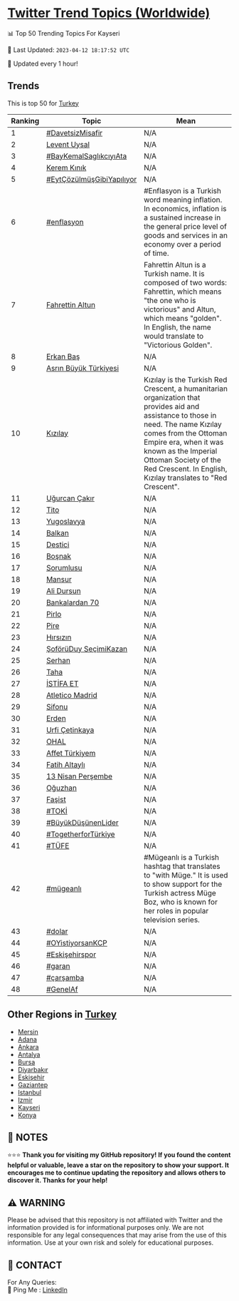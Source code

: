 [Twitter Trend Topics (Worldwide)](https://github.com/ErcinDedeoglu/Twitter-Trend-Topics)
==========


📊 Top 50 Trending Topics For Kayseri

📆 Last Updated: `2023-04-12 18:17:52 UTC`

🔧 Updated every 1 hour!


## Trends

This is top 50 for [Turkey](</Turkey>)

| Ranking | Topic | Mean |
| ------- | ------------ | ------------ |
| 1 | [#DavetsizMisafir](http://twitter.com/search?q=%23DavetsizMisafir) | N/A |
| 2 | [Levent Uysal](http://twitter.com/search?q=Levent+Uysal) | N/A |
| 3 | [#BayKemalSaglıkcıyıAta](http://twitter.com/search?q=%23BayKemalSagl%c4%b1kc%c4%b1y%c4%b1Ata) | N/A |
| 4 | [Kerem Kınık](http://twitter.com/search?q=Kerem+K%c4%b1n%c4%b1k) | N/A |
| 5 | [#EytÇözülmüşGibiYapılıyor](http://twitter.com/search?q=%23Eyt%c3%87%c3%b6z%c3%bclm%c3%bc%c5%9fGibiYap%c4%b1l%c4%b1yor) | N/A |
| 6 | [#enflasyon](http://twitter.com/search?q=%23enflasyon) | #Enflasyon is a Turkish word meaning inflation. In economics, inflation is a sustained increase in the general price level of goods and services in an economy over a period of time. |
| 7 | [Fahrettin Altun](http://twitter.com/search?q=Fahrettin+Altun) | Fahrettin Altun is a Turkish name. It is composed of two words: Fahrettin, which means "the one who is victorious" and Altun, which means "golden". In English, the name would translate to "Victorious Golden". |
| 8 | [Erkan Baş](http://twitter.com/search?q=Erkan+Ba%c5%9f) | N/A |
| 9 | [Asrın Büyük Türkiyesi](http://twitter.com/search?q=Asr%c4%b1n+B%c3%bcy%c3%bck+T%c3%bcrkiyesi) | N/A |
| 10 | [Kızılay](http://twitter.com/search?q=K%c4%b1z%c4%b1lay) | Kızılay is the Turkish Red Crescent, a humanitarian organization that provides aid and assistance to those in need. The name Kızılay comes from the Ottoman Empire era, when it was known as the Imperial Ottoman Society of the Red Crescent. In English, Kızılay translates to "Red Crescent". |
| 11 | [Uğurcan Çakır](http://twitter.com/search?q=U%c4%9furcan+%c3%87ak%c4%b1r) | N/A |
| 12 | [Tito](http://twitter.com/search?q=Tito) | N/A |
| 13 | [Yugoslavya](http://twitter.com/search?q=Yugoslavya) | N/A |
| 14 | [Balkan](http://twitter.com/search?q=Balkan) | N/A |
| 15 | [Destici](http://twitter.com/search?q=Destici) | N/A |
| 16 | [Boşnak](http://twitter.com/search?q=Bo%c5%9fnak) | N/A |
| 17 | [Sorumlusu](http://twitter.com/search?q=Sorumlusu) | N/A |
| 18 | [Mansur](http://twitter.com/search?q=Mansur) | N/A |
| 19 | [Ali Dursun](http://twitter.com/search?q=Ali+Dursun) | N/A |
| 20 | [Bankalardan 70](http://twitter.com/search?q=Bankalardan+70) | N/A |
| 21 | [Pirlo](http://twitter.com/search?q=Pirlo) | N/A |
| 22 | [Pire](http://twitter.com/search?q=Pire) | N/A |
| 23 | [Hırsızın](http://twitter.com/search?q=H%c4%b1rs%c4%b1z%c4%b1n) | N/A |
| 24 | [ŞoförüDuy SeçimiKazan](http://twitter.com/search?q=%c5%9eof%c3%b6r%c3%bcDuy+Se%c3%a7imiKazan) | N/A |
| 25 | [Serhan](http://twitter.com/search?q=Serhan) | N/A |
| 26 | [Taha](http://twitter.com/search?q=Taha) | N/A |
| 27 | [İSTİFA ET](http://twitter.com/search?q=%c4%b0ST%c4%b0FA+ET) | N/A |
| 28 | [Atletico Madrid](http://twitter.com/search?q=Atletico+Madrid) | N/A |
| 29 | [Sifonu](http://twitter.com/search?q=Sifonu) | N/A |
| 30 | [Erden](http://twitter.com/search?q=Erden) | N/A |
| 31 | [Urfi Çetinkaya](http://twitter.com/search?q=Urfi+%c3%87etinkaya) | N/A |
| 32 | [OHAL](http://twitter.com/search?q=OHAL) | N/A |
| 33 | [Affet Türkiyem](http://twitter.com/search?q=Affet+T%c3%bcrkiyem) | N/A |
| 34 | [Fatih Altaylı](http://twitter.com/search?q=Fatih+Altayl%c4%b1) | N/A |
| 35 | [13 Nisan Perşembe](http://twitter.com/search?q=13+Nisan+Per%c5%9fembe) | N/A |
| 36 | [Oğuzhan](http://twitter.com/search?q=O%c4%9fuzhan) | N/A |
| 37 | [Faşist](http://twitter.com/search?q=Fa%c5%9fist) | N/A |
| 38 | [#TOKİ](http://twitter.com/search?q=%23TOK%c4%b0) | N/A |
| 39 | [#BüyükDüşünenLider](http://twitter.com/search?q=%23B%c3%bcy%c3%bckD%c3%bc%c5%9f%c3%bcnenLider) | N/A |
| 40 | [#TogetherforTürkiye](http://twitter.com/search?q=%23TogetherforT%c3%bcrkiye) | N/A |
| 41 | [#TÜFE](http://twitter.com/search?q=%23T%c3%9cFE) | N/A |
| 42 | [#mügeanlı](http://twitter.com/search?q=%23m%c3%bcgeanl%c4%b1) | #Mügeanlı is a Turkish hashtag that translates to "with Müge." It is used to show support for the Turkish actress Müge Boz, who is known for her roles in popular television series. |
| 43 | [#dolar](http://twitter.com/search?q=%23dolar) | N/A |
| 44 | [#OYistiyorsanKCP](http://twitter.com/search?q=%23OYistiyorsanKCP) | N/A |
| 45 | [#Eskişehirspor](http://twitter.com/search?q=%23Eski%c5%9fehirspor) | N/A |
| 46 | [#garan](http://twitter.com/search?q=%23garan) | N/A |
| 47 | [#çarşamba](http://twitter.com/search?q=%23%c3%a7ar%c5%9famba) | N/A |
| 48 | [#GenelAf](http://twitter.com/search?q=%23GenelAf) | N/A |



## Other Regions in [Turkey](</Turkey>)

* [Mersin](</Turkey/Mersin.md>)
* [Adana](</Turkey/Adana.md>)
* [Ankara](</Turkey/Ankara.md>)
* [Antalya](</Turkey/Antalya.md>)
* [Bursa](</Turkey/Bursa.md>)
* [Diyarbakır](</Turkey/Diyarbakır.md>)
* [Eskişehir](</Turkey/Eskişehir.md>)
* [Gaziantep](</Turkey/Gaziantep.md>)
* [Istanbul](</Turkey/Istanbul.md>)
* [Izmir](</Turkey/Izmir.md>)
* [Kayseri](</Turkey/Kayseri.md>)
* [Konya](</Turkey/Konya.md>)



## 📝 NOTES

⭐⭐⭐ **Thank you for visiting my GitHub repository! If you found the content helpful or valuable, leave a star on the repository to show your support. It encourages me to continue updating the repository and allows others to discover it. Thanks for your help!**


## ⚠️ WARNING

Please be advised that this repository is not affiliated with Twitter and the information provided is for informational purposes only. We are not responsible for any legal consequences that may arise from the use of this information. Use at your own risk and solely for educational purposes.


## 📨 CONTACT

 For Any Queries:  
            🏓 Ping Me : [LinkedIn](https://www.linkedin.com/in/ercindedeoglu/)
